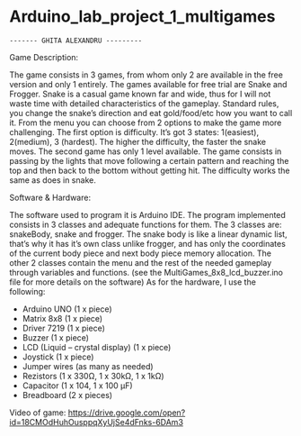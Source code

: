 # Arduino_lab_project_1_multigames

	------- GHITA ALEXANDRU	---------
Game Description:

  The game consists in 3 games, from whom only 2 are available in the free version and only 1 entirely.
The games available for free trial are Snake and Frogger. Snake is a casual game known far and wide, thus for I will not waste time with detailed characteristics of the gameplay. Standard rules, you change the snake’s direction and eat gold/food/etc how you want to call it. From the menu you can choose from 2 options to make the game more challenging. The first option is difficulty. It’s got 3 states: 1(easiest), 2(medium), 3 (hardest). The higher the difficulty, the faster the snake moves. The second game has only 1 level available. The game consists in passing by the lights that move following a certain pattern and reaching the top and then back to the bottom without getting hit.  The difficulty works the same as does in snake.

Software & Hardware:

  The software used to program it is Arduino IDE. The program implemented consists in 3 classes and adequate functions for them. The 3 classes are: snakeBody, snake and frogger. The snake body is like a linear dynamic list, that’s why it has it’s own class unlike frogger, and has only the coordinates of the current body piece and next body piece memory allocation. The other 2 classes contain the menu and the rest of the needed gameplay through variables and functions.
 (see the MultiGames_8x8_lcd_buzzer.ino file for more details on the software)
	As for the hardware, I use the following:
- Arduino UNO (1 x piece)
- Matrix 8x8 (1 x piece)
- Driver 7219 (1 x piece)
- Buzzer (1 x piece)
- LCD (Liquid – crystal display) (1 x piece)
- Joystick (1 x piece)
- Jumper wires (as many as needed)
- Rezistors (1 x 330Ω, 1 x 30kΩ, 1 x 1kΩ)
- Capacitor (1 x 104, 1 x 100 µF)
- Breadboard (2 x pieces)


Video of game: https://drive.google.com/open?id=18CMOdHuhOusppqXyUjSe4dFnks-6DAm3
